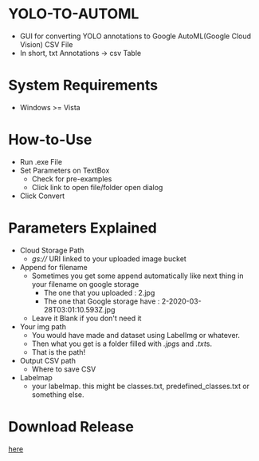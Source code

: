 # YOLO-TO-AUTOML
 - GUI for converting YOLO annotations to Google AutoML(Google Cloud Vision) CSV File
 - In short, txt Annotations -> csv Table

# System Requirements
 - Windows >= Vista
# How-to-Use
 - Run .exe File
 - Set Parameters on TextBox
   - Check for pre-examples
   - Click link to open file/folder open dialog
 - Click Convert
# Parameters Explained
 - Cloud Storage Path
   - *gs://* URI linked to your uploaded image bucket
 - Append for filename
   - Sometimes you get some append automatically like next thing in your filename on google storage
     - The one that you uploaded : 2.jpg
     - The one that Google storage have : 2-2020-03-28T03:01:10.593Z.jpg
   - Leave it Blank if you don't need it
 - Your img path
   - You would have made and dataset using LabelImg or whatever.
   - Then what you get is a folder filled with *.jpg*s and *.txt*s.
   - That is the path!
 - Output CSV path
   - Where to save CSV
 - Labelmap
   - your labelmap. this might be classes.txt, predefined_classes.txt or something else.
# Download Release
 [here](https://github.com/goraegori/YOLO-TO-AUTOML/releases/download/1.0/Release.zip)
